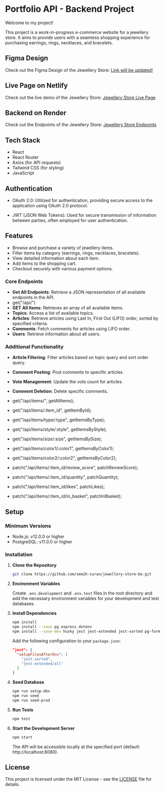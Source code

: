 # Portfolio API - Backend Project

Welcome to my project!

This project is a work-in-progress e-commerce website for a jewellery store. It aims to provide users with a seamless shopping experience for purchasing earrings, rings, necklaces, and bracelets.

## Figma Design

Check out the Figma Design of the Jewellery Store: [Link will be updated!](https://jewellery-store-semih.netlify.app/)

## Live Page on Netlify

Check out the live demo of the Jewellery Store: [Jewellery Store Live Page](https://jewellery-store-semih.netlify.app/)

## Backend on Render

Check out the Endpoints of the Jewellery Store: [Jewellery Store Endpoints](https://jewellery-store-be.onrender.com/api)

## Tech Stack

- React
- React Router
- Axios (for API requests)
- Tailwind CSS (for styling)
- JavaScript

## Authentication

- OAuth 2.0: Utilized for authentication, providing secure access to the application using OAuth 2.0 protocol.

- JWT (JSON Web Tokens): Used for secure transmission of information between parties, often employed for user authentication.

## Features

- Browse and purchase a variety of jewellery items.
- Filter items by category (earrings, rings, necklaces, bracelets).
- View detailed information about each item.
- Add items to the shopping cart.
- Checkout securely with various payment options.

### Core Endpoints

- **Get All Endpoints**: Retrieve a JSON representation of all available endpoints in the API.
- get("/api/")
- **GET All Items**: Retrieves an array of all available items.
- **Topics**: Access a list of available topics.
- **Articles**: Retrieve articles using Last In, First Out (LIFO) order, sorted by specified criteria.
- **Comments**: Fetch comments for articles using LIFO order.
- **Users**: Retrieve information about all users.

### Additional Functionality

- **Article Filtering**: Filter articles based on topic query and sort order query.
- **Comment Posting**: Post comments to specific articles.
- **Vote Management**: Update the vote count for articles.
- **Comment Deletion**: Delete specific comments.

- get("/api/items/", getAllItems);
- get("/api/items/:item_id", getItemById);
- get("/api/items/type/:type", getItemsByType);
- get("/api/items/style/:style", getItemsByStyle);
- get("/api/items/size/:size", getItemsBySize);
- get("/api/items/color1/:color1", getItemsByColor1);
- get("/api/items/color2/:color2", getItemsByColor2);

- patch("/api/items/:item_id/review_score", patchReviewScore);
- patch("/api/items/:item_id/quantity", patchQuantity);
- patch("/api/items/:item_id/likes", patchLikes);
- patch("/api/items/:item_id/in_basket", patchInBasket);

## Setup

### Minimum Versions

- Node.js: v12.0.0 or higher
- PostgreSQL: v11.0.0 or higher

### Installation

1. **Clone the Repository**

   ```bash
   git clone https://github.com/semih-suran/jewellery-store-be.git
   ```

2. **Environment Variables**

   Create `.env.development` and `.env.test` files in the root directory and add the necessary environment variables for your development and test databases.

3. **Install Dependencies**

   ```bash
   npm install
   npm install --save pg express dotenv
   npm install --save-dev husky jest jest-extended jest-sorted pg-format supertest
   ```

   Add the following configuration to your `package.json`:

   ```json
   "jest": {
     "setupFilesAfterEnv": [
       "jest-sorted",
       "jest-extended/all"
     ]
   }
   ```

4. **Seed Database**

   ```bash
   npm run setup-dbs
   npm run seed
   npm run seed-prod
   ```

5. **Run Tests**

   ```bash
   npm test
   ```

6. **Start the Development Server**

   ```bash
   npm start
   ```

   The API will be accessible locally at the specified port (default: http://localhost:8080).

## License

This project is licensed under the MIT License - see the [LICENSE](LICENSE) file for details.
